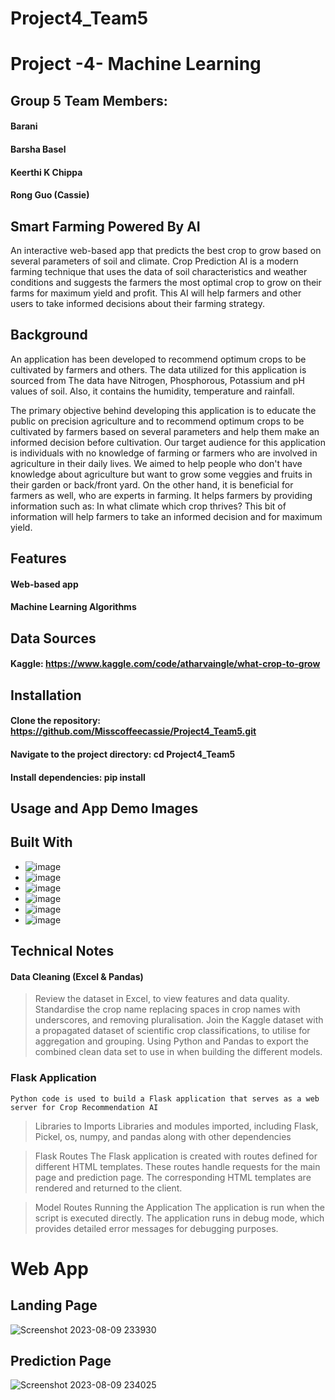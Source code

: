 # Project4_Team5
# Project -4- Machine Learning 
## Group 5 Team Members:
#### Barani 
#### Barsha Basel
#### Keerthi K Chippa 
#### Rong Guo (Cassie)

## Smart Farming Powered By AI 
An interactive web-based app that predicts the best crop to grow based on several parameters of soil and climate. Crop Prediction AI is a modern farming technique that uses the data of soil characteristics and weather conditions and suggests the farmers the most optimal crop to grow on their farms for maximum yield and profit. This AI will help farmers and other users to take informed decisions about their farming strategy. 

## Background
An application has been developed to recommend optimum crops to  be cultivated by farmers and others. The data utilized for this application is sourced from 
The data have Nitrogen, Phosphorous, Potassium and pH values of soil. Also, it contains the humidity, temperature and rainfall. 

The primary objective behind developing this application is to educate the public on precision agriculture and to recommend optimum crops to be cultivated by farmers based on several parameters and help them make an informed decision before cultivation. Our target audience for this application is individuals with no knowledge of farming or farmers who are involved in agriculture in their daily lives. We aimed to help people who don't have knowledge about agriculture but want to grow some veggies and fruits in their garden or back/front yard. On the other hand, it is beneficial for farmers as well, who are experts in farming. It helps farmers by providing information such as: In what climate which crop thrives? This bit of information will help farmers to take an informed decision and for maximum yield. 

## Features
#### Web-based app 
#### Machine Learning Algorithms 

## Data Sources 
#### Kaggle: https://www.kaggle.com/code/atharvaingle/what-crop-to-grow

## Installation
#### Clone the repository: https://github.com/Misscoffeecassie/Project4_Team5.git
#### Navigate to the project directory: cd Project4_Team5
#### Install dependencies: pip install 

## Usage and App Demo Images 
## Built With
* ![image](https://github.com/Misscoffeecassie/Project4_Team5/assets/122665451/457b5213-4957-4c7a-bdd2-3bc71319f4d2)
* ![image](https://github.com/Misscoffeecassie/Project4_Team5/assets/122665451/6fcb2bec-2a28-4aa5-9605-65ce715b033f)
* ![image](https://github.com/Misscoffeecassie/Project4_Team5/assets/122665451/ce5aa486-deec-445c-91dd-1a4c27e02403)
* ![image](https://github.com/Misscoffeecassie/Project4_Team5/assets/122665451/997f1fcb-ef5c-4766-b8b5-767503731c96)
* ![image](https://github.com/Misscoffeecassie/Project4_Team5/assets/122665451/7796ed97-20cd-4b9c-8659-67ee6c25b05f)
* ![image](https://github.com/Misscoffeecassie/Project4_Team5/assets/122665451/b16a0d95-3f0f-49ca-bc43-5e8e38db8de8)

## Technical Notes 
#### Data Cleaning (Excel & Pandas)
> Review the dataset in Excel, to view features and data quality.
> Standardise the crop name replacing spaces in crop names with underscores, and removing pluralisation.
> Join the Kaggle dataset with a propagated dataset of scientific crop classifications, to utilise for aggregation and grouping.
> Using Python and Pandas to export the combined clean data set to use in when building the different models.

### Flask Application 
    Python code is used to build a Flask application that serves as a web server for Crop Recommendation AI

> Libraries to Imports 
    Libraries and modules imported, including Flask, Pickel, os, numpy, and pandas along with other dependencies 
  
> Flask Routes 
    The Flask application is created with routes defined for different HTML templates. These routes handle requests for the main page and prediction page. The corresponding HTML templates are rendered and returned to the client.  

> Model Routes 
> Running the Application 
    The application is run when the script is executed directly. The application runs in debug mode, which provides detailed error messages for debugging purposes. 

# Web App

## Landing Page
![Screenshot 2023-08-09 233930](https://github.com/Misscoffeecassie/Project4_Team5/assets/122665451/0fc3dba1-7b46-4d8c-a2d4-d87d29b3beb1)
    

## Prediction Page 
![Screenshot 2023-08-09 234025](https://github.com/Misscoffeecassie/Project4_Team5/assets/122665451/0cf6d94e-77d7-4819-9e49-b9d6f55e9a99)


